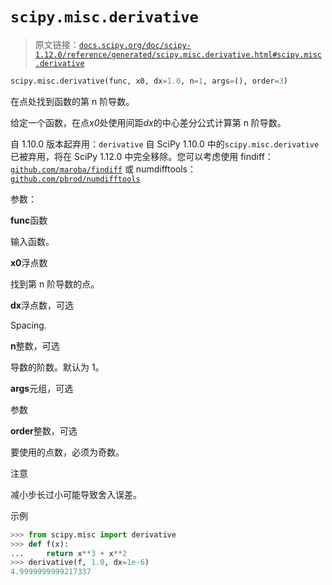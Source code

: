 # `scipy.misc.derivative`

> 原文链接：[`docs.scipy.org/doc/scipy-1.12.0/reference/generated/scipy.misc.derivative.html#scipy.misc.derivative`](https://docs.scipy.org/doc/scipy-1.12.0/reference/generated/scipy.misc.derivative.html#scipy.misc.derivative)

```py
scipy.misc.derivative(func, x0, dx=1.0, n=1, args=(), order=3)
```

在点处找到函数的第 n 阶导数。

给定一个函数，在点*x0*处使用间距*dx*的中心差分公式计算第 n 阶导数。

自 1.10.0 版本起弃用：`derivative` 自 SciPy 1.10.0 中的`scipy.misc.derivative`已被弃用，将在 SciPy 1.12.0 中完全移除。您可以考虑使用 findiff：[`github.com/maroba/findiff`](https://github.com/maroba/findiff) 或 numdifftools：[`github.com/pbrod/numdifftools`](https://github.com/pbrod/numdifftools)

参数：

**func**函数

输入函数。

**x0**浮点数

找到第 n 阶导数的点。

**dx**浮点数，可选

Spacing.

**n**整数，可选

导数的阶数。默认为 1。

**args**元组，可选

参数

**order**整数，可选

要使用的点数，必须为奇数。

注意

减小步长过小可能导致舍入误差。

示例

```py
>>> from scipy.misc import derivative
>>> def f(x):
...     return x**3 + x**2
>>> derivative(f, 1.0, dx=1e-6)
4.9999999999217337 
```
